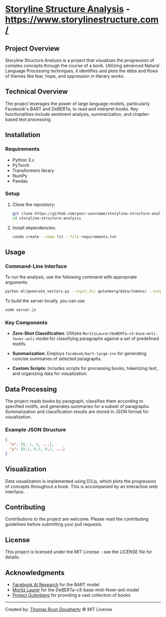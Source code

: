 
# [Storyline Structure Analysis](https://www.storylinestructure.com/) - https://www.storylinestructure.com/

## Project Overview
Storyline Structure Analysis is a project that visualizes the progression of complex concepts through the course of a book. Utilizing advanced Natural Language Processing techniques, it identifies and plots the ebbs and flows of themes like fear, hope, and oppression in literary works.

## Technical Overview
The project leverages the power of large language models, particularly Facebook's BART and DeBERTa, to read and interpret books. Key functionalities include sentiment analysis, summarization, and chapter-based text processing.

## Installation

### Requirements
- Python 3.x
- PyTorch
- Transformers library
- NumPy
- Pandas

### Setup
1. Clone the repository:
   ```bash
   git clone https://github.com/your-username/storyline-structure-analysis.git
   cd storyline-structure-analysis
   ```

2. Install dependencies:
   ```bash
   conda create --name lit --file requirements.txt
   ```

## Usage

### Command-Line Interface
To run the analysis, use the following command with appropriate arguments:

```bash
python ml/generate_vectors.py --input_dir gutenberg/data/tokens/ --output_dir public/data/ PG1399
```

To build the server locally, you can use

```bash
node server.js
```

### Key Components

- **Zero-Shot Classification**: Utilizes `MoritzLaurer/DeBERTa-v3-base-mnli-fever-anli` model for classifying paragraphs against a set of predefined motifs.

- **Summarization**: Employs `facebook/bart-large-cnn` for generating concise summaries of selected paragraphs.

- **Custom Scripts**: Includes scripts for processing books, tokenizing text, and organizing data for visualization.

## Data Processing
The project reads books by paragraph, classifies them according to specified motifs, and generates summaries for a subset of paragraphs. Summarization and classification results are stored in JSON format for visualization.

### Example JSON Structure
```json
{
  "x": [0, 1, 2, ...],
  "y": [0.1, 0.5, 0.2, ...]
}
```

## Visualization
Data visualization is implemented using D3.js, which plots the progression of concepts throughout a book. This is accompanied by an interactive web interface.

## Contributing
Contributions to the project are welcome. Please read the contributing guidelines before submitting your pull requests.

## License
This project is licensed under the MIT License - see the LICENSE file for details.

## Acknowledgments
- [Facebook AI Research](https://ai.facebook.com/) for the BART model
- [Moritz Laurer](https://huggingface.co/MoritzLaurer) for the DeBERTa-v3-base-mnli-fever-anli model
- [Project Gutenberg](https://www.gutenberg.org/) for providing a vast collection of books

---

Created by: [Thomas Ryun Dougherty](https://www.linkedin.com/in/thomasryundougherty/)
© MIT License
